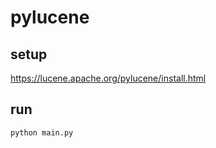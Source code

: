 # pylucene

## setup

https://lucene.apache.org/pylucene/install.html

## run

```shell
python main.py
```
